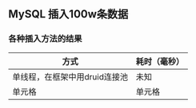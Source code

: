 ## MySQL 插入100w条数据

### 各种插入方法的结果

|  方式   | 耗时（毫秒）  |
|  ----  | ----  |
| 单线程，在框架中用druid连接池  | 未知 |
| 单元格  | 单元格 |
